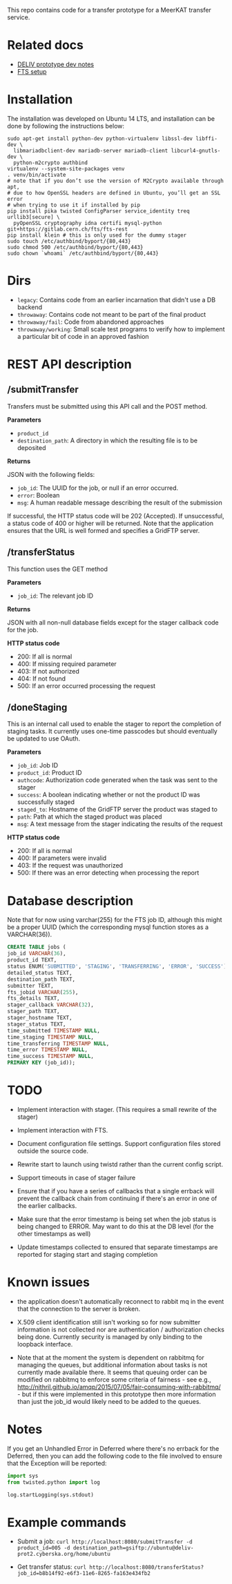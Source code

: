 This repo contains code for a transfer prototype for a MeerKAT transfer service.

Related docs
===
* [DELIV prototype dev notes](https://docs.google.com/document/d/1Hj6m_Ya_mqGoXOwtQfCGe6KFXjEPXRDKqTrDOS0so7I/edit)
* [FTS setup](https://docs.google.com/document/d/1u6VLhZ6PYIK6yVwheAJqo5kDhm1d3Xz1d7pn1PGUnEk/edit)

Installation
===
The installation was developed on Ubuntu 14 LTS, and installation can be done
by following the instructions below:

```
sudo apt-get install python-dev python-virtualenv libssl-dev libffi-dev \
  libmariadbclient-dev mariadb-server mariadb-client libcurl4-gnutls-dev \
  python-m2crypto authbind
virtualenv --system-site-packages venv
. venv/bin/activate
# note that if you don’t use the version of M2Crypto available through apt,
# due to how OpenSSL headers are defined in Ubuntu, you’ll get an SSL error
# when trying to use it if installed by pip
pip install pika twisted ConfigParser service_identity treq urllib3[secure] \
  pyOpenSSL cryptography idna certifi mysql-python git+https://gitlab.cern.ch/fts/fts-rest
pip install klein # this is only used for the dummy stager
sudo touch /etc/authbind/byport/{80,443}
sudo chmod 500 /etc/authbind/byport/{80,443}
sudo chown `whoami` /etc/authbind/byport/{80,443}
```

Dirs
===
* `legacy`: Contains code from an earlier incarnation that didn't use a DB backend
* `throwaway`: Contains code not meant to be part of the final product
* `throwaway/fail`: Code from abandoned approaches
* `throwaway/working`: Small scale test programs to verify how to implement a particular bit of code in an approved fashion

REST API description
===

/submitTransfer
---

Transfers must be submitted using this API call and the POST method.

**Parameters**

* `product_id`
* `destination_path`: A directory in which the resulting file is to be deposited

**Returns**

JSON with the following fields:

* `job_id`: The UUID for the job, or null if an error occurred.
* `error`: Boolean
* `msg`: A human readable message describing the result of the submission

If successful, the HTTP status code will be 202 (Accepted).  If unsuccessful, a status
code of 400 or higher will be returned.  Note that the application ensures that the URL
is well formed and specifies a GridFTP server.

/transferStatus
---

This function uses the GET method

**Parameters**

* `job_id`: The relevant job ID

**Returns**

JSON with all non-null database fields except for the stager callback code for the job.

**HTTP status code**

* 200: If all is normal
* 400: If missing required parameter
* 403: If not authorized
* 404: If not found
* 500: If an error occurred processing the request

/doneStaging
---

This is an internal call used to enable the stager to report the completion of staging
tasks.  It currently uses one-time passcodes but should eventually be updated to use
OAuth.

**Parameters**

* `job_id`: Job ID
* `product_id`: Product ID
* `authcode`: Authorization code generated when the task was sent to the stager
* `success`: A boolean indicating whether or not the product ID was successfully staged
* `staged_to`: Hostname of the GridFTP server the product was staged to
* `path`: Path at which the staged product was placed
* `msg`: A text message from the stager indicating the results of the request

**HTTP status code**

* 200: If all is normal
* 400: If parameters were invalid
* 403: If the request was unauthorized
* 500: If there was an error detecting when processing the report

Database description
===

Note that for now using varchar(255) for the FTS job ID, although this might be a proper UUID
(which the corresponding mysql function stores as a VARCHAR(36)).

```sql
CREATE TABLE jobs (
job_id VARCHAR(36),
product_id TEXT,
status ENUM('SUBMITTED', 'STAGING', 'TRANSFERRING', 'ERROR', 'SUCCESS') NOT NULL,
detailed_status TEXT,
destination_path TEXT,
submitter TEXT,
fts_jobid VARCHAR(255),
fts_details TEXT,
stager_callback VARCHAR(32),
stager_path TEXT,
stager_hostname TEXT,
stager_status TEXT,
time_submitted TIMESTAMP NULL,
time_staging TIMESTAMP NULL,
time_transferring TIMESTAMP NULL,
time_error TIMESTAMP NULL,
time_success TIMESTAMP NULL,
PRIMARY KEY (job_id));
```

TODO
===

* Implement interaction with stager.  (This requires a small rewrite of the stager)

* Implement interaction with FTS.

* Document configuration file settings. Support configuration files stored
  outside the source code.

* Rewrite start to launch using twistd rather than the current config script.

* Support timeouts in case of stager failure

* Ensure that if you have a series of callbacks that a single errback will prevent
  the callback chain from continuing if there's an error in one of the earlier
  callbacks.

* Make sure that the error timestamp is being set when the job status is being changed
  to ERROR.  May want to do this at the DB level (for the other timestamps as well)

* Update timestamps collected to ensured that separate timestamps are reported for
  staging start and staging completion

Known issues
===

* the application doesn't automatically reconnect to rabbit mq in the event that the
  connection to the server is broken.  

* X.509 client identification still isn't working so for now submitter information is
  not collected nor are authentication / authorization checks being done.  Currently
  security is managed by only binding to the loopback interface.

* Note that at the moment the system is dependent on rabbitmq for managing the queues,
  but additional information about tasks is not currently made available there. It seems
  that queuing order can be modified on rabbitmq to enforce some criteria of fairness -
  see e.g., http://nithril.github.io/amqp/2015/07/05/fair-consuming-with-rabbitmq/ - but
  if this were implemented in this prototype then more information than just the job_id
  would likely need to be added to the queues.

Notes
===

If you get an Unhandled Error in Deferred where there's no errback for the Deferred,
then you can add the following code to the file involved to ensure that the Exception
will be reported:

```python
import sys
from twisted.python import log

log.startLogging(sys.stdout)
```

Example commands
===

* Submit a job: `curl http://localhost:8080/submitTransfer -d product_id=005 -d destination_path=gsiftp://ubuntu@deliv-prot2.cyberska.org/home/ubuntu`

* Get transfer status: `curl http://localhost:8080/transferStatus?job_id=b8b14f92-e6f3-11e6-8265-fa163e434fb2`